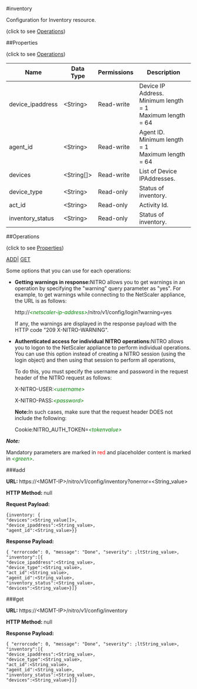 #inventory



Configuration for Inventory resource.

<span>(click to see [Operations](#operations))</span>



##Properties 

<span>(click to see [Operations](#operations))</span>





<table><thead><tr><th>Name</th><th>Data Type</th><th>Permissions</th><th>Description</th></tr></thead><tbody><tr><td>device_ipaddress</td><td>&lt;String></td><td>Read-write</td><td>Device IP Address.<br>Minimum length = 1<br>Maximum length = 64</td></tr><tr><td>agent_id</td><td>&lt;String></td><td>Read-write</td><td>Agent ID.<br>Minimum length = 1<br>Maximum length = 64</td></tr><tr><td>devices</td><td>&lt;String[]></td><td>Read-write</td><td>List of Device IPAddresses.</td></tr><tr><td>device_type</td><td>&lt;String></td><td>Read-only</td><td>Status of inventory.</td></tr><tr><td>act_id</td><td>&lt;String></td><td>Read-only</td><td>Activity Id.</td></tr><tr><td>inventory_status</td><td>&lt;String></td><td>Read-only</td><td>Status of inventory.</td></tr></tbody></table>

##Operations 

<span>(click to see [Properties](#properties))</span>





[ADD](#add)| [GET](#get)





Some options that you can use for each operations:

<ul><li><p><b>Getting warnings in response:</b>NITRO allows you to get warnings in an operation by specifying the "warning" query parameter as "yes". For example, to get warnings while connecting to the NetScaler appliance, the URL is as follows:</p><p>http://<span style="color:green;font-style:italic;">&lt;netscaler-ip-address&gt;</span>/nitro/v1/config/login?warning=yes</p><p>If any, the warnings are displayed in the response payload with the HTTP code "209 X-NITRO-WARNING".</p></li><li><p><b>Authenticated access for individual NITRO operations:</b>NITRO allows you to logon to the NetScaler appliance to perform individual operations. You can use this option instead of creating a NITRO session (using the login object) and then using that session to perform all operations,</p><p>To do this, you must specify the username and password in the request header of the NITRO request as follows:</p><p>X-NITRO-USER:<span style="color:green;font-style:italic;">&lt;username&gt;</span></p><p>X-NITRO-PASS:<span style="color:green;font-style:italic;">&lt;password&gt;</span></p><p><b>Note:</b>In such cases, make sure that the request header DOES not include the following:</p><p>Cookie:NITRO_AUTH_TOKEN=<span style="color:green;font-style:italic;">&lt;tokenvalue&gt;</span></p></li></ul>







***Note:*** 

Mandatory parameters are marked in <span style="color:#FF0000;">red</span> and placeholder content is marked in <span style="color:green;font-style:italic">&lt;green&gt;</span>.



###add







<b>URL: </b>https://&lt;MGMT-IP&gt;/nitro/v1/config/inventory?onerror=&lt;String_value&gt;

<b>HTTP Method: </b>null

<b>Request Payload: </b>
```
{inventory: {
"devices":<String_value[]>,
"device_ipaddress":<String_value>,
"agent_id":<String_value>}}
```

<b>Response Payload: </b>
```
{ "errorcode": 0, "message": "Done", "severity": ;ltString_value>, "inventory":[{
"device_ipaddress":<String_value>,
"device_type":<String_value>,
"act_id":<String_value>,
"agent_id":<String_value>,
"inventory_status":<String_value>,
"devices":<String_value>}]}
```







###get







<b>URL: </b>https://&lt;MGMT-IP&gt;/nitro/v1/config/inventory

<b>HTTP Method: </b>null

<b>Response Payload: </b>
```
{ "errorcode": 0, "message": "Done", "severity": ;ltString_value>, "inventory":[{
"device_ipaddress":<String_value>,
"device_type":<String_value>,
"act_id":<String_value>,
"agent_id":<String_value>,
"inventory_status":<String_value>,
"devices":<String_value>}]}
```








